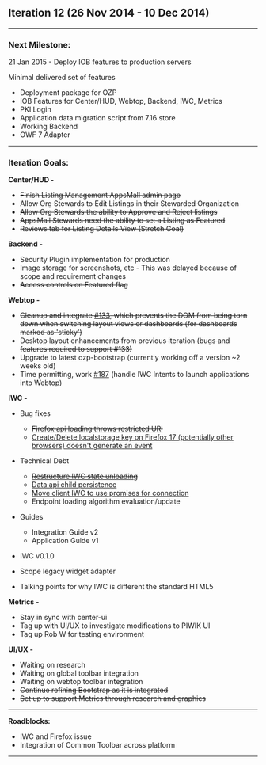 ## Iteration 12 (26 Nov 2014 -  10 Dec 2014)

***

### Next Milestone:
21 Jan 2015 - Deploy IOB features to production servers

Minimal delivered set of features
* Deployment package for OZP
* IOB Features for Center/HUD, Webtop, Backend, IWC, Metrics
* PKI Login
* Application data migration script from 7.16 store
* Working Backend
* OWF 7 Adapter

***

### Iteration Goals:
**Center/HUD -**
* ~~Finish Listing Management AppsMall admin page~~
* ~~Allow Org Stewards to Edit Listings in their Stewarded Organization~~
* ~~Allow Org Stewards the ability to Approve and Reject listings~~
* ~~AppsMall Stewards need the ability to set a Listing as Featured~~
* ~~Reviews tab for Listing Details View (Stretch Goal)~~

**Backend -**
* Security Plugin implementation for production
* Image storage for screenshots, etc - This was delayed because of scope and requirement changes
* ~~Access controls on Featured flag~~

**Webtop -**
* ~~Cleanup and integrate [#133](https://github.com/ozone-development/ozp-webtop/issues/133), which prevents the DOM from being torn down when switching layout views or dashboards (for dashboards marked as 'sticky')~~
* ~~Desktop layout enhancements from previous iteration (bugs and features required to support #133)~~
* Upgrade to latest ozp-bootstrap (currently working off a version ~2 weeks old)
* Time permitting, work [#187](https://github.com/ozone-development/ozp-webtop/issues/187) (handle IWC Intents to launch applications into Webtop)

**IWC -**
* Bug fixes
    * ~~[Firefox api loading throws restricted URI](https://github.com/ozone-development/ozp-iwc/issues/144)~~
    * [Create/Delete localstorage key on Firefox 17 (potentially other browsers) doesn't generate an event](https://github.com/ozone-development/ozp-iwc/issues/123)
    
* Technical Debt
    * ~~[Restructure IWC state unloading](https://github.com/ozone-development/ozp-iwc/issues/155)~~
    * ~~[Data.api child persistence](https://github.com/ozone-development/ozp-iwc/issues/158)~~
    * [Move client IWC to use promises for connection](https://github.com/ozone-development/ozp-iwc/issues/157)
    * Endpoint loading algorithm evaluation/update
* Guides
    * Integration Guide v2
    * Application Guide v1
* IWC v0.1.0
* Scope legacy widget adapter
* Talking points for why IWC is different the standard HTML5

**Metrics -**
* Stay in sync with center-ui 
* Tag up with UI/UX to investigate modifications to PIWIK UI
* Tag up Rob W for testing environment 

**UI/UX -**
* Waiting on research 
* Waiting on global toolbar integration 
* Waiting on webtop toolbar integration 
* ~~Continue refining Bootstrap as it is integrated~~
* ~~Set up to support Metrics through research and graphics~~

***

**Roadblocks:**
* IWC and Firefox issue
* Integration of Common Toolbar across platform

***